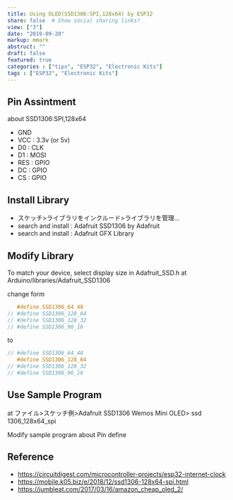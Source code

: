 ```yaml
---
title: Using OLED(SSD1306:SPI,128x64) by ESP32
share: false  # Show social sharing links?
view: ["3"]
date: "2019-09-20"
markup: mmark
abstruct: ""
draft: false
featured: true
categories : ["tips", "ESP32", "Electronic Kits"]
tags : ["ESP32", "Electronic Kits"]
---
```


## Pin Assintment

about SSD1306:SPI,128x64  

- GND  
- VCC : 3.3v (or 5v)  
- D0 : CLK  
- D1 : MOSI  
- RES : GPIO  
- DC : GPIO  
- CS : GPIO  

## Install Library

- スケッチ>ライブラリをインクルード>ライブラリを管理...
- search and install : Adafruit SSD1306 by Adafruit
- search and install : Adafruit GFX Library

## Modify Library

To match your device, select display size in Adafruit_SSD.h at Arduino/libraries/Adafruit_SSD1306

change form

``` C
   #define SSD1306_64_48
// #define SSD1306_128_64
// #define SSD1306_128_32
// #define SSD1306_96_16
```

to

``` C
// #define SSD1306_64_48
   #define SSD1306_128_64
// #define SSD1306_128_32
// #define SSD1306_96_16
```

## Use Sample Program

at ファイル>スケッチ例>Adafruit SSD1306 Wemos Mini OLED> ssd 1306_128x64_spi

Modify sample program about Pin define

## Reference

- https://circuitdigest.com/microcontroller-projects/esp32-internet-clock
- https://mobile.k05.biz/e/2018/12/ssd1306-128x64-spi.html
- https://jumbleat.com/2017/03/16/amazon_cheap_oled_2/
